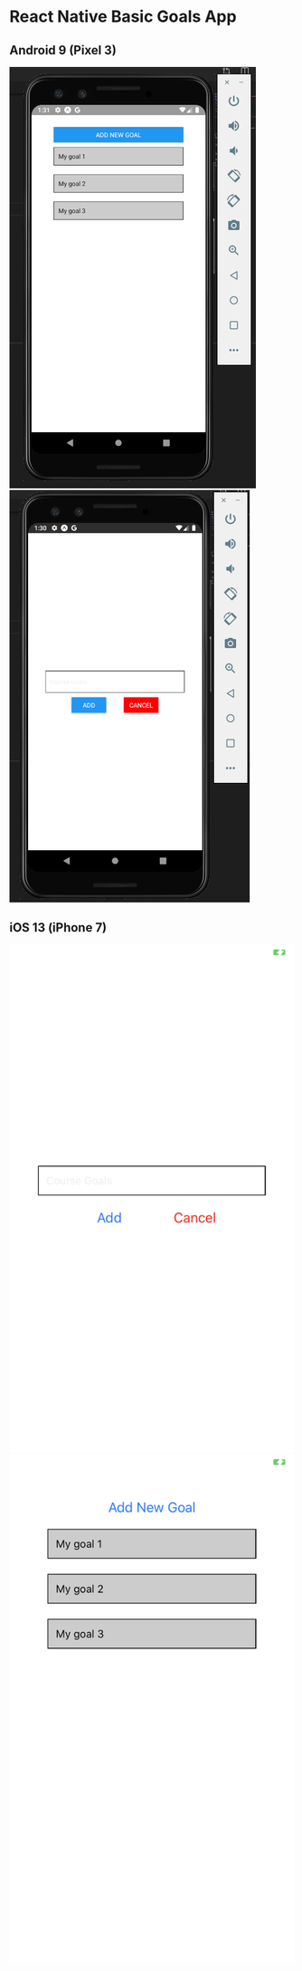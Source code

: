# React Native Basic Goals App

## Android 9 (Pixel 3)

![Image description](imgs/android-1.png) ![Image description](imgs/android-2.png)

## iOS 13 (iPhone 7)

![Image description](imgs/ios-1.PNG) ![Image description](imgs/ios-2.PNG)
